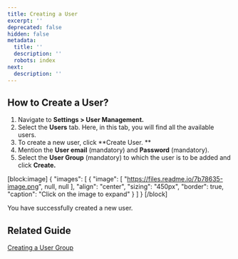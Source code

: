 ```yaml
---
title: Creating a User
excerpt: ''
deprecated: false
hidden: false
metadata:
  title: ''
  description: ''
  robots: index
next:
  description: ''
---
```

## How to Create a User?

1. Navigate to **Settings > User Management.**
2. Select the **Users** tab. Here, in this tab, you will find all the available users.
3. To create a new user, click **Create User. **
4. Mention the **User email** (mandatory) and **Password** (mandatory).
5. Select the **User Group** (mandatory) to which the user is to be added and click **Create.**

[block:image]
{
  "images": [
    {
      "image": [
        "https://files.readme.io/7b78635-image.png",
        null,
        null
      ],
      "align": "center",
      "sizing": "450px",
      "border": true,
      "caption": "Click on the image to expand"
    }
  ]
}
[/block]


You have successfully created a new user.

## Related Guide

[Creating a User Group](doc:creating-a-user-group)